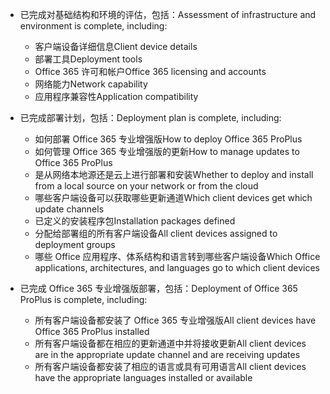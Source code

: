 - <span data-ttu-id="0dc7f-101">已完成对基础结构和环境的评估，包括：</span><span class="sxs-lookup"><span data-stu-id="0dc7f-101">Assessment of infrastructure and environment is complete, including:</span></span>

    - <span data-ttu-id="0dc7f-102">客户端设备详细信息</span><span class="sxs-lookup"><span data-stu-id="0dc7f-102">Client device details</span></span>
    - <span data-ttu-id="0dc7f-103">部署工具</span><span class="sxs-lookup"><span data-stu-id="0dc7f-103">Deployment tools</span></span>
    - <span data-ttu-id="0dc7f-104">Office 365 许可和帐户</span><span class="sxs-lookup"><span data-stu-id="0dc7f-104">Office 365 licensing and accounts</span></span>
    - <span data-ttu-id="0dc7f-105">网络能力</span><span class="sxs-lookup"><span data-stu-id="0dc7f-105">Network capability</span></span>
    - <span data-ttu-id="0dc7f-106">应用程序兼容性</span><span class="sxs-lookup"><span data-stu-id="0dc7f-106">Application compatibility</span></span>

- <span data-ttu-id="0dc7f-107">已完成部署计划，包括：</span><span class="sxs-lookup"><span data-stu-id="0dc7f-107">Deployment plan is complete, including:</span></span>

    - <span data-ttu-id="0dc7f-108">如何部署 Office 365 专业增强版</span><span class="sxs-lookup"><span data-stu-id="0dc7f-108">How to deploy Office 365 ProPlus</span></span>
    - <span data-ttu-id="0dc7f-109">如何管理 Office 365 专业增强版的更新</span><span class="sxs-lookup"><span data-stu-id="0dc7f-109">How to manage updates to Office 365 ProPlus</span></span>
    - <span data-ttu-id="0dc7f-110">是从网络本地源还是云上进行部署和安装</span><span class="sxs-lookup"><span data-stu-id="0dc7f-110">Whether to deploy and install from a local source on your network or from the cloud</span></span>
    - <span data-ttu-id="0dc7f-111">哪些客户端设备可以获取哪些更新通道</span><span class="sxs-lookup"><span data-stu-id="0dc7f-111">Which client devices get which update channels</span></span>
    - <span data-ttu-id="0dc7f-112">已定义的安装程序包</span><span class="sxs-lookup"><span data-stu-id="0dc7f-112">Installation packages defined</span></span>
    - <span data-ttu-id="0dc7f-113">分配给部署组的所有客户端设备</span><span class="sxs-lookup"><span data-stu-id="0dc7f-113">All client devices assigned to deployment groups</span></span>
    - <span data-ttu-id="0dc7f-114">哪些 Office 应用程序、体系结构和语言转到哪些客户端设备</span><span class="sxs-lookup"><span data-stu-id="0dc7f-114">Which Office applications, architectures, and languages go to which client devices</span></span>

- <span data-ttu-id="0dc7f-115">已完成 Office 365 专业增强版部署，包括：</span><span class="sxs-lookup"><span data-stu-id="0dc7f-115">Deployment of Office 365 ProPlus is complete, including:</span></span>

    - <span data-ttu-id="0dc7f-116">所有客户端设备都安装了 Office 365 专业增强版</span><span class="sxs-lookup"><span data-stu-id="0dc7f-116">All client devices have Office 365 ProPlus installed</span></span>
    - <span data-ttu-id="0dc7f-117">所有客户端设备都在相应的更新通道中并将接收更新</span><span class="sxs-lookup"><span data-stu-id="0dc7f-117">All client devices are in the appropriate update channel and are receiving updates</span></span>
    - <span data-ttu-id="0dc7f-118">所有客户端设备都安装了相应的语言或具有可用语言</span><span class="sxs-lookup"><span data-stu-id="0dc7f-118">All client devices have the appropriate languages installed or available</span></span>

